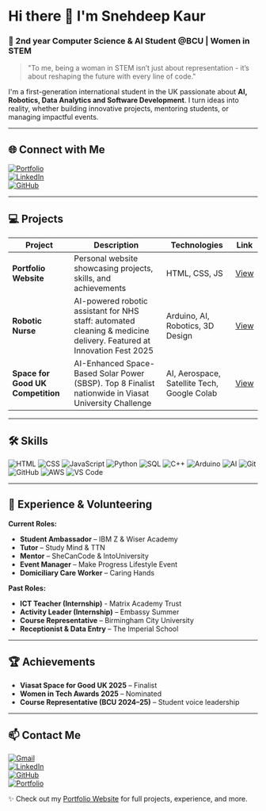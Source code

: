 # Hi there 👋 I'm Snehdeep Kaur

### 🚀 2nd year Computer Science & AI Student @BCU | Women in STEM

> "To me, being a woman in STEM isn’t just about representation - it’s about reshaping the future with every line of code."

I'm a first-generation international student in the UK passionate about **AI, Robotics, Data Analytics and Software Development**. I turn ideas into reality, whether building innovative projects, mentoring students, or managing impactful events.  

---

## 🌐 Connect with Me
[![Portfolio](https://img.shields.io/badge/Portfolio-Visit-blue?style=flat&logo=web)](https://snehdeepkaur-portfolio.vercel.app/)  
[![LinkedIn](https://img.shields.io/badge/LinkedIn-Snehdeep-blue?style=flat&logo=linkedin)](https://linkedin.com/in/snehdeepkaur09)  
[![GitHub](https://img.shields.io/badge/GitHub-Snehdeep-black?style=flat&logo=github)](https://github.com/snehdeepkaur-09)  

---

## 💻 Projects

| Project | Description | Technologies | Link |
|---------|-------------|--------------|------|
| **Portfolio Website** | Personal website showcasing projects, skills, and achievements | HTML, CSS, JS | [View](https://snehdeepkaur-portfolio.vercel.app/) |
| **Robotic Nurse** | AI-powered robotic assistant for NHS staff: automated cleaning & medicine delivery. Featured at Innovation Fest 2025 | Arduino, AI, Robotics, 3D Design | [View](https://snehdeepkaur-portfolio.vercel.app/#projects) |
| **Space for Good UK Competition** | AI-Enhanced Space-Based Solar Power (SBSP). Top 8 Finalist nationwide in Viasat University Challenge | AI, Aerospace, Satellite Tech, Google Colab | [View](https://snehdeepkaur-portfolio.vercel.app/#projects) |

---

## 🛠 Skills
![HTML](https://img.shields.io/badge/HTML-E34F26?style=flat&logo=html5&logoColor=white) 
![CSS](https://img.shields.io/badge/CSS-1572B6?style=flat&logo=css3&logoColor=white) 
![JavaScript](https://img.shields.io/badge/JavaScript-F7DF1E?style=flat&logo=javascript&logoColor=black) 
![Python](https://img.shields.io/badge/Python-3776AB?style=flat&logo=python&logoColor=white) 
![SQL](https://img.shields.io/badge/SQL-003B57?style=flat&logo=mysql&logoColor=white) 
![C++](https://img.shields.io/badge/C++-00599C?style=flat&logo=c%2B%2B&logoColor=white) 
![Arduino](https://img.shields.io/badge/Arduino-00979D?style=flat&logo=arduino&logoColor=white) 
![AI](https://img.shields.io/badge/AI-FF6F61?style=flat&logo=tensorflow&logoColor=white) 
![Git](https://img.shields.io/badge/Git-F05032?style=flat&logo=git&logoColor=white) 
![GitHub](https://img.shields.io/badge/GitHub-181717?style=flat&logo=github&logoColor=white) 
![AWS](https://img.shields.io/badge/AWS-232F3E?style=flat&logo=amazonaws&logoColor=white) 
![VS Code](https://img.shields.io/badge/VS%20Code-0078D7?style=flat&logo=visual-studio-code&logoColor=white)  

---

## 🌟 Experience & Volunteering
**Current Roles:**  
- **Student Ambassador** – IBM Z & Wiser Academy  
- **Tutor** – Study Mind & TTN  
- **Mentor** – SheCanCode & IntoUniversity  
- **Event Manager** – Make Progress Lifestyle Event  
- **Domiciliary Care Worker** – Caring Hands  

**Past Roles:**  
- **ICT Teacher (Internship)** - Matrix Academy Trust
- **Activity Leader (Internship)** – Embassy Summer  
- **Course Representative** – Birmingham City University  
- **Receptionist & Data Entry** – The Imperial School  


---

## 🏆 Achievements
- **Viasat Space for Good UK 2025** – Finalist  
- **Women in Tech Awards 2025** – Nominated  
- **Course Representative (BCU 2024–25)** – Student voice leadership  

---

## 📫 Contact Me

[![Gmail](https://img.shields.io/badge/Gmail-s.snehdeep2007@gmail.com-D14836?style=for-the-badge&logo=gmail&logoColor=white)](mailto:s.snehdeep2007@gmail.com)  
[![LinkedIn](https://img.shields.io/badge/LinkedIn-Snehdeep-blue?style=for-the-badge&logo=linkedin&logoColor=white)](https://linkedin.com/in/snehdeepkaur09)  
[![GitHub](https://img.shields.io/badge/GitHub-Snehdeep-black?style=for-the-badge&logo=github&logoColor=white)](https://github.com/snehdeepkaur-09)  
[![Portfolio](https://img.shields.io/badge/Portfolio-Visit-blue?style=for-the-badge&logo=web)](https://snehdeepkaur-portfolio.vercel.app/)


✨ Check out my [Portfolio Website](https://snehdeepkaur-portfolio.vercel.app/) for full projects, experience, and more.

